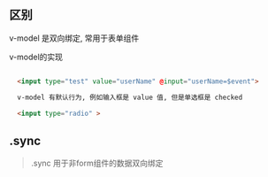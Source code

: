 

## 区别

v-model 是双向绑定, 常用于表单组件

v-model的实现

```HTML

  <input type="test" value="userName" @input="userName=$event">

  v-model 有默认行为, 例如输入框是 value 值, 但是单选框是 checked

  <input type="radio" >

```

## .sync
> .sync 用于非form组件的数据双向绑定

```html

```